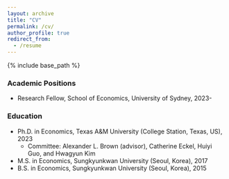 ```yaml
---
layout: archive
title: "CV"
permalink: /cv/
author_profile: true
redirect_from:
  - /resume
---
```


{% include base_path %}

### Academic Positions
* Research Fellow, School of Economics, University of Sydney, 2023-
  
### Education
* Ph.D. in Economics, Texas A&M University (College Station, Texas, US), 2023   
   * Committee: Alexander L. Brown (advisor), Catherine Eckel, Huiyi Guo, and Hwagyun Kim
* M.S. in Economics, Sungkyunkwan University (Seoul, Korea), 2017
* B.S. in Economics, Sungkyunkwan University (Seoul, Korea), 2015


